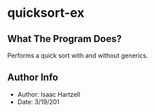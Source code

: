 # quicksort-ex

## What The Program Does?
Performs a quick sort with and without generics.

## Author Info
- Author: Isaac Hartzell
- Date: 3/19/201
